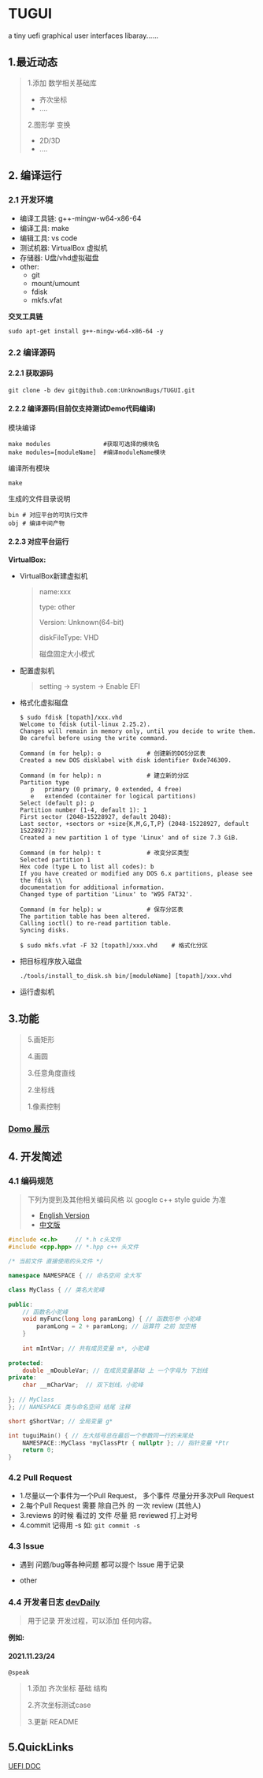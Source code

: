 # TUGUI
a tiny uefi graphical user interfaces libaray......

## 1.最近动态

> 1.添加 数学相关基础库
>
> - 齐次坐标
> - ....
>
> 2.图形学 变换
>
> - 2D/3D
> - ....



## 2. 编译运行

### 2.1 开发环境

- 编译工具链: g++-mingw-w64-x86-64
- 编译工具: make
- 编辑工具: vs code
- 测试机器: VirtualBox 虚拟机
- 存储器: U盘/vhd虚拟磁盘
- other:
  - git
  - mount/umount
  - fdisk
  - mkfs.vfat

**交叉工具链**

```
sudo apt-get install g++-mingw-w64-x86-64 -y
```



### 2.2 编译源码

#### 2.2.1 获取源码

```shell
git clone -b dev git@github.com:UnknownBugs/TUGUI.git
```

#### 2.2.2 编译源码(目前仅支持测试Demo代码编译)

模块编译

```
make modules               #获取可选择的模块名
make modules=[moduleName]  #编译moduleName模块
```
编译所有模块

```
make
```

生成的文件目录说明

```
bin # 对应平台的可执行文件
obj # 编译中间产物
```

#### 2.2.3 对应平台运行

**VirtualBox:**

- VirtualBox新建虚拟机

  > name:xxx
  >
  > type: other
  >
  > Version: Unknown(64-bit)
  >
  > diskFileType: VHD
  >
  > 磁盘固定大小模式

- 配置虚拟机

  > setting -> system -> Enable EFI

- 格式化虚拟磁盘

  ```
  $ sudo fdisk [topath]/xxx.vhd
  Welcome to fdisk (util-linux 2.25.2).
  Changes will remain in memory only, until you decide to write them.
  Be careful before using the write command.
  
  Command (m for help): o             # 创建新的DOS分区表
  Created a new DOS disklabel with disk identifier 0xde746309.
  
  Command (m for help): n             # 建立新的分区
  Partition type
     p   primary (0 primary, 0 extended, 4 free)
     e   extended (container for logical partitions)
  Select (default p): p
  Partition number (1-4, default 1): 1
  First sector (2048-15228927, default 2048):
  Last sector, +sectors or +size{K,M,G,T,P} (2048-15228927, default 15228927):
  Created a new partition 1 of type 'Linux' and of size 7.3 GiB.
  
  Command (m for help): t             # 改变分区类型
  Selected partition 1
  Hex code (type L to list all codes): b
  If you have created or modified any DOS 6.x partitions, please see the fdisk \\
  documentation for additional information.
  Changed type of partition 'Linux' to 'W95 FAT32'.
  
  Command (m for help): w             # 保存分区表
  The partition table has been altered.
  Calling ioctl() to re-read partition table.
  Syncing disks.
  
  $ sudo mkfs.vfat -F 32 [topath]/xxx.vhd    # 格式化分区
  ```

- 把目标程序放入磁盘

  ```
  ./tools/install_to_disk.sh bin/[moduleName] [topath]/xxx.vhd
  ```

-  运行虚拟机



## 3.功能

>5.画矩形
>
>4.画圆
>
>3.任意角度直线
>
>2.坐标线
>
>1.像素控制

### [Domo 展示](doc/funcDome.md)



## 4. 开发简述

### 4.1 编码规范

> 下列为提到及其他相关编码风格 以 google c++ style guide 为准
>
> - [English Version](https://google.github.io/styleguide/cppguide.html)
> - [中文版](https://zh-google-styleguide.readthedocs.io/en/latest/)

```c++
#include <c.h>     // *.h c头文件
#include <cpp.hpp> // *.hpp c++ 头文件

/* 当前文件 直接使用的头文件 */

namespace NAMESPACE { // 命名空间 全大写

class MyClass { // 类名大驼峰
    
public:
    // 函数名小驼峰
    void myFunc(long long paramLong) { // 函数形参 小驼峰
        paramLong = 2 + paramLong; // 运算符 之前 加空格
    }
    
    int mIntVar; // 共有成员变量 m*, 小驼峰
    
protected:
    double _mDoubleVar; // 在成员变量基础 上 一个字母为 下划线
private:
    char __mCharVar;  // 双下划线，小驼峰
    
}; // MyClass
}; // NAMESPACE 类与命名空间 结尾 注释

short gShortVar; // 全局变量 g*

int tuguiMain() { // 左大括号总在最后一个参数同一行的末尾处
    NAMESPACE::MyClass *myClassPtr { nullptr }; // 指针变量 *Ptr
    return 0;
}
```

### 4.2 Pull Request

- 1.尽量以一个事件为一个Pull Request， 多个事件 尽量分开多次Pull Request
- 2.每个Pull Request 需要 除自己外 的 一次 review (其他人)
- 3.reviews 的时候 看过的 文件 尽量 把 reviewed 打上对号
- 4.commit 记得用 -s 如: `git commit -s`

### 4.3 Issue

- 遇到 问题/bug等各种问题 都可以提个 Issue 用于记录

- other

### 4.4 开发者日志 [devDaily](doc/devDaily)

> 用于记录 开发过程，可以添加 任何内容。

**例如:**

#### 2021.11.23/24

`@speak`

>1.添加 齐次坐标 基础 结构
>
>2.齐次坐标测试case
>
>3.更新 README




## 5.QuickLinks
[UEFI DOC](https://kagurazakakotori.github.io/ubmp-cn/)